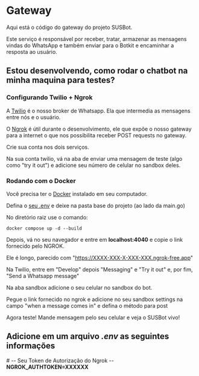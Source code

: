 # Gateway

Aqui está o código do gateway do projeto SUSBot.

Este serviço é responsável por receber, tratar, armazenar as mensagens vindas do
WhatsApp e também enviar para o Botkit e encaminhar a resposta ao usuário.

## Estou desenvolvendo, como rodar o chatbot na minha maquina para testes?

### Configurando Twilio + Ngrok

A [Twilio](https://www.twilio.com/en-us) é o nosso broker de Whatsapp. Ela que
intermedia as mensagens entre nós e o usuário.

O [Ngrok](https://ngrok.com) é útil durante o desenvolvimento, ele que expõe
o nosso gateway para a internet o que nos possibilita
receber POST requests no gateway.

Crie sua conta nos dois serviços.

Na sua conta twilio, vá na aba de enviar uma mensagem de teste (algo como
"try it out") e adicione seu número de celular no sandbox deles.

### Rodando com o Docker

Você precisa ter o [Docker](https://www.docker.com) instalado em seu computador.

Defina o [seu .env](#adicione-em-um-arquivo-env-as-seguintes-informações) e deixe
na pasta base do projeto (ao lado da main.go)

No diretório raiz use o comando:

```shell
docker compose up -d --build
```

Depois, vá no seu navegador e entre em **localhost:4040** e copie o link
fornecido pelo NGROK.

Ele é longo, parecido com "<https://XXXX-XXX-X-XXX-XXX.ngrok-free.app>"

Na Twilio, entre em "Develop" depois "Messaging" e "Try it out" e,
por fim, "Send a Whatsapp message"

Na aba sandbox adicione o seu celular no sandbox do bot.

Pegue o link fornecido no ngrok e adicione no seu
sandbox settings na campo "when a message comes in" e defina o método para post

Agora teste! Mande mensagem pelo seu celular e veja o SUSBot vivo!

## Adicione em um arquivo *.env* as seguintes informações

\# -- Seu Token de Autorização do Ngrok --  
**NGROK_AUTHTOKEN=XXXXXX**
